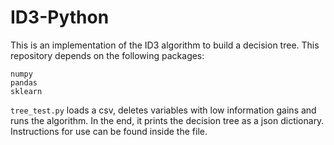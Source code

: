 # ID3-Python

This is an implementation of the ID3 algorithm to build a decision tree.
This repository depends on the following packages:
```
numpy
pandas
sklearn
```

```tree_test.py``` loads a csv, deletes variables with low information gains and runs the algorithm.
In the end, it prints the decision tree as a json dictionary. Instructions for use can be found inside the file.